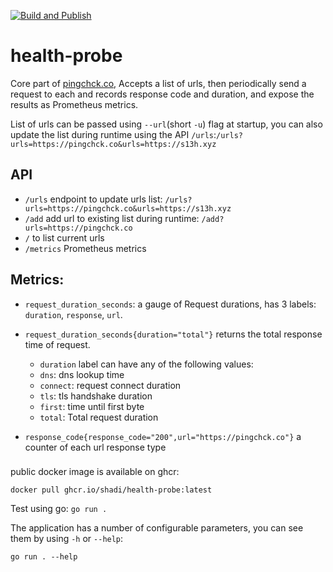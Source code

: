 [![Build and Publish](https://github.com/shadi/health-probe/actions/workflows/build-and-publish.yaml/badge.svg)](https://github.com/shadi/health-probe/actions/workflows/build-and-publish.yaml)

# health-probe
Core part of [pingchck.co](https://pingchck.co/), Accepts a list of urls, then periodically send a request to each
and records response code and duration, and expose the results as Prometheus metrics.

List of urls can be passed using `--url`(short `-u`) flag at startup, you can also update the list
during runtime using the API `/urls`:`/urls?urls=https://pingchck.co&urls=https://s13h.xyz`


## API

* `/urls` endpoint to update urls list: `/urls?urls=https://pingchck.co&urls=https://s13h.xyz`
* `/add` add url to existing list during runtime: `/add?urls=https://pingchck.co`
* `/` to list current urls
* `/metrics` Prometheus metrics

## Metrics:
* `request_duration_seconds`: a gauge of Request durations, has 3 labels: `duration`, `response`, `url`.
* `request_duration_seconds{duration="total"}` returns the total response time of request.
  * `duration` label can have any of the following values:
  * `dns`: dns lookup time
  * `connect`: request connect duration
  * `tls`: tls handshake duration
  * `first`: time until first byte
  * `total`: Total request duration

* `response_code{response_code="200",url="https://pingchck.co"}` a counter of each url response type

###
public docker image is available on ghcr:
```
docker pull ghcr.io/shadi/health-probe:latest
```

Test using go:
`go run .`

The application has a number of configurable parameters, you can see them by using `-h` or `--help`:

`go run . --help`
